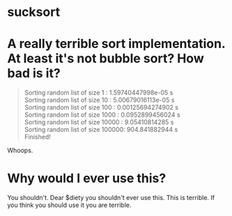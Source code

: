 sucksort
========

A really terrible sort implementation. At least it's not bubble sort?
How bad is it?
========

>Sorting random list of size 1     :  1.59740447998e-05 s  
>Sorting random list of size 10    :  5.00679016113e-05 s  
>Sorting random list of size 100   :  0.00125694274902 s  
>Sorting random list of size 1000  :  0.0952899456024 s  
>Sorting random list of size 10000 :  9.05410814285 s  
>Sorting random list of size 100000:  904.841882944 s  
>Finished!

Whoops.

Why would I ever use this?
========
You shouldn't. Dear $diety you shouldn't ever use this. This is terrible. If you think you should use it you are terrible.
